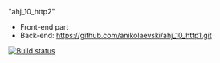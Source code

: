 "ahj_10_http2" 
* Front-end part
* Back-end: https://github.com/anikolaevski/ahj_10_http1.git

[![Build status](https://ci.appveyor.com/api/projects/status/pt51532n1e11kv5g?svg=true)](https://ci.appveyor.com/project/anikolaevski/ahj-10-http2)
